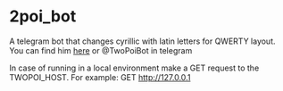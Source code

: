 # 2poi_bot
A telegram bot that changes cyrillic with latin letters for QWERTY layout.
You can find him [here](https://t.me/twopoibot "Bot's chat") or @TwoPoiBot in telegram

In case of running in a local environment make a GET request to the TWOPOI_HOST.
For example: GET http://127.0.0.1
